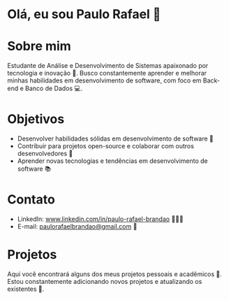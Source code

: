 # Olá, eu sou Paulo Rafael 👋

# Sobre mim
Estudante de Análise e Desenvolvimento de Sistemas apaixonado por tecnologia e inovação 🚀. Busco constantemente aprender e melhorar minhas habilidades em desenvolvimento de software, com foco em Back-end e Banco de Dados 💻.

# Objetivos
- Desenvolver habilidades sólidas em desenvolvimento de software 💪
- Contribuir para projetos open-source e colaborar com outros desenvolvedores 🤝
- Aprender novas tecnologias e tendências em desenvolvimento de software 📚

# Contato
- LinkedIn: www.linkedin.com/in/paulo-rafael-brandao 🧑🏻‍💻
- E-mail: paulorafaelbrandao@gmail.com 📧

# Projetos
Aqui você encontrará alguns dos meus projetos pessoais e acadêmicos 📁. Estou constantemente adicionando novos projetos e atualizando os existentes 🔄.

